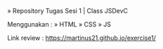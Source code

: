 »	Repository Tugas Sesi 1 | Class JSDevC

Menggunakan :
»	HTML
»	CSS
»	JS

Link review :
https://martinus21.github.io/exercise1/
